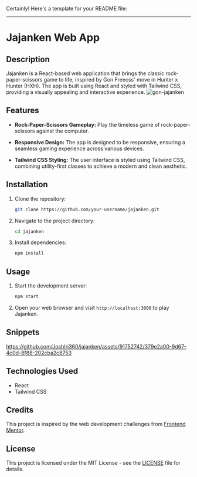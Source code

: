 Certainly! Here's a template for your README file:

---

# Jajanken Web App

## Description

Jajanken is a React-based web application that brings the classic rock-paper-scissors game to life, inspired by Gon Freecss' move in Hunter x Hunter (HXH). The app is built using React and styled with Tailwind CSS, providing a visually appealing and interactive experience.
![gon-jajanken](https://github.com/JoshIri360/jajanken/assets/91752742/c0e28789-df36-46b3-a074-a672afcfb48d)

## Features

- **Rock-Paper-Scissors Gameplay:** Play the timeless game of rock-paper-scissors against the computer.

- **Responsive Design:** The app is designed to be responsive, ensuring a seamless gaming experience across various devices.

- **Tailwind CSS Styling:** The user interface is styled using Tailwind CSS, combining utility-first classes to achieve a modern and clean aesthetic.

## Installation

1. Clone the repository:

   ```bash
   git clone https://github.com/your-username/jajanken.git
   ```

2. Navigate to the project directory:

   ```bash
   cd jajanken
   ```

3. Install dependencies:

   ```bash
   npm install
   ```

## Usage

1. Start the development server:

   ```bash
   npm start
   ```

2. Open your web browser and visit `http://localhost:3000` to play Jajanken.

## Snippets


https://github.com/JoshIri360/jajanken/assets/91752742/379e2a00-9d67-4c0d-8f88-202cba2c8753




## Technologies Used

- React
- Tailwind CSS

## Credits

This project is inspired by the web development challenges from [Frontend Mentor](https://www.frontendmentor.io/).

## License

This project is licensed under the MIT License - see the [LICENSE](LICENSE) file for details.
